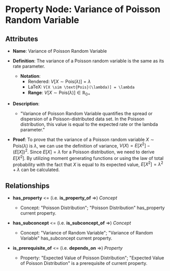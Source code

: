 # Property Node: Variance of Poisson Random Variable

## Attributes

- **Name**: Variance of Poisson Random Variable

- **Definition**: The variance of a Poisson random variable is the same as its rate parameter.
  - **Notation**: 
    - Rendered: $V[X \sim \text{Pois}(\lambda)] = \lambda$
    - LaTeX: `V[X \sim \text{Pois}(\lambda)] = \lambda`
    - **Range**: $V[X \sim \text{Pois}(\lambda)] \in \mathbb{R}_{0+}$

- **Description**: 
  - "Variance of Poisson Random Variable quantifies the spread or dispersion of a Poisson-distributed data set. In the Poisson distribution, this value is equal to the expected rate or the lambda parameter."

- **Proof**: 
  To prove that the variance of a Poisson random variable $X \sim \text{Pois}(\lambda)$ is $\lambda$, we can use the definition of variance, $V(X) = E[X^2] - (E[X])^2$. Since $E[X] = \lambda$ for a Poisson distribution, we need to derive $E[X^2]$. By utilizing moment generating functions or using the law of total probability with the fact that $X$ is equal to its expected value, $E[X^2] = \lambda^2 + \lambda$ can be calculated.

## Relationships

- **has_property** <= (i.e. **is_property_of** =>) *Concept*
  - Concept: "Poisson Distribution"; "Poisson Distribution" has_property current property.

- **has_subconcept** <= (i.e. **is_subconcept_of** =>) *Concept*
  - Concept: "Variance of Random Variable"; "Variance of Random Variable" has_subconcept current property.

- **is_prerequisite_of** <= (i.e. **depends_on** =>) *Property*
  - Property: "Expected Value of Poisson Distribution"; "Expected Value of Poisson Distribution" is a prerequisite of current property.